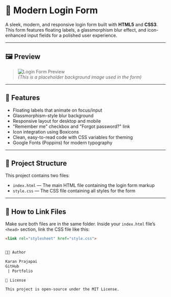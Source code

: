 # 🔐 Modern Login Form

A sleek, modern, and responsive login form built with **HTML5** and **CSS3**. This form features floating labels, a glassmorphism blur effect, and icon-enhanced input fields for a polished user experience.

---

## 🖼️ Preview

> ![Login Form Preview](https://codingstella.com/wp-content/uploads/2024/01/download-6-scaled.jpeg)  
> *(This is a placeholder background image used in the form)*

---

## 🚀 Features

- Floating labels that animate on focus/input
- Glassmorphism-style blur background
- Responsive layout for desktop and mobile
- "Remember me" checkbox and "Forgot password?" link
- Icon integration using Boxicons
- Clean, easy-to-read code with CSS variables for theming
- Google Fonts (Poppins) for modern typography

---

## 📁 Project Structure

This project contains two files:

- `index.html` — The main HTML file containing the login form markup
- `style.css` — The CSS file containing all styles for the form

---

## 🔗 How to Link Files

Make sure both files are in the same folder. Inside your `index.html` file’s `<head>` section, link the CSS file like this:

```html
<link rel="stylesheet" href="style.css">


🧑‍💻 Author

Karan Prajapai
GitHub
 | Portfolio

📄 License

This project is open-source under the MIT License.
